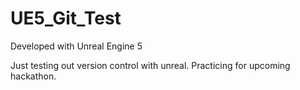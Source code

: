 # UE5_Git_Test

Developed with Unreal Engine 5

Just testing out version control with unreal.
Practicing for upcoming hackathon.
